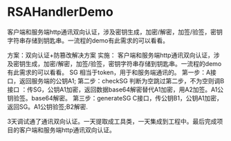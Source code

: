 # RSAHandlerDemo
客户端和服务端http通讯双向认证，涉及密钥生成，加密/解密，加签/验签，密钥字符串存储到钥匙串。一流程的demo有此需求的可以看看。

方案：双向认证+防篡改解决方案
实施： 客户端和服务端http通讯双向认证，涉及密钥生成，加密/解密，加签/验签，密钥字符串存储到钥匙串。一流程的demo有此需求的可以看看。 SG 相当于token，用于和服务端通讯的。
第一步：A接口，返回服务端的公钥A1;
第二步：checkSG 判断为空跳过第二步，不为空则调B接口 ：传SG，公钥A1加密，返回数据base64解密替代A1加密，用A2加签。A1公钥验签。base64解密。
第三步：generateSG C接口，传公钥B1，公钥A1加密，返回SG。A1公钥验签;B2解密.

3天调试通了通讯双向认证。一天提取成工具类，一天集成到工程中。最后完成项目的客户端和服务端http通讯双向认证。
